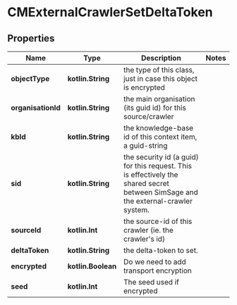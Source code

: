 
# CMExternalCrawlerSetDeltaToken

## Properties
Name | Type | Description | Notes
------------ | ------------- | ------------- | -------------
**objectType** | **kotlin.String** | the type of this class, just in case this object is encrypted | 
**organisationId** | **kotlin.String** | the main organisation (its guid id) for this source/crawler | 
**kbId** | **kotlin.String** | the knowledge-base id of this context item, a guid-string | 
**sid** | **kotlin.String** | the security id (a guid) for this request.  This is effectively the shared secret between SimSage and the external-crawler system. | 
**sourceId** | **kotlin.Int** | the source-id of this crawler (ie. the crawler&#39;s id) | 
**deltaToken** | **kotlin.String** | the delta-token to set. | 
**encrypted** | **kotlin.Boolean** | Do we need to add transport encryption | 
**seed** | **kotlin.Int** | The seed used if encrypted | 



